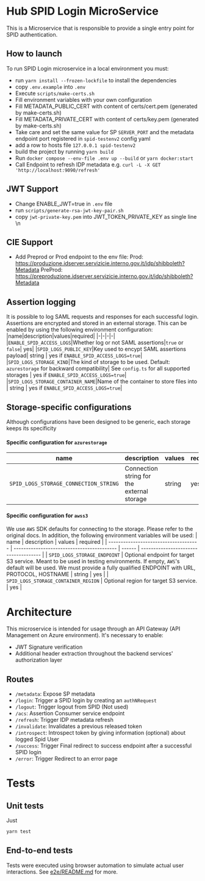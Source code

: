 # Hub SPID Login MicroService

This is a Microservice that is responsible to provide a single entry point for SPID authentication.

## How to launch
To run SPID Login microservice in a local environment you must:

- run `yarn install --frozen-lockfile` to install the dependencies
- copy `.env.example` into `.env`
- Execute `scripts/make-certs.sh`
- Fill environment variables with your own configuration
- Fill METADATA_PUBLIC_CERT with content of certs/cert.pem (generated by make-certs.sh)
- Fill METADATA_PRIVATE_CERT with content of certs/key.pem (generated by make-certs.sh)
- Take care and set the same value for SP `SERVER_PORT` and the metadata endpoint port registered in `spid-testenv2` config yaml
- add a row to hosts file `127.0.0.1 spid-testenv2`
- build the project by running `yarn build`
- Run `docker compose --env-file .env up --build` or `yarn docker:start`
- Call Endpoint to refresh IDP metadata e.g. `curl -L -X GET 'http://localhost:9090/refresh'`

## JWT Support

- Change ENABLE_JWT=true in `.env` file
- run `scripts/generate-rsa-jwt-key-pair.sh`
- copy `jwt-private-key.pem` into JWT_TOKEN_PRIVATE_KEY as single line \n

## CIE Support

- Add Preprod or Prod endpoint to the env file:
  Prod: https://produzione.idserver.servizicie.interno.gov.it/idp/shibboleth?Metadata
  PreProd: https://preproduzione.idserver.servizicie.interno.gov.it/idp/shibboleth?Metadata

## Assertion logging

It is possible to log SAML requests and responses for each successful login. Assertions are encrypted and stored in an external storage. This can be enabled by using the following environment configuration:
|name|description|values|required|
|-|-|-|-|
|`ENABLE_SPID_ACCESS_LOGS`|Whether log or not SAML assertions|`true` or `false`| yes|
|`SPID_LOGS_PUBLIC_KEY`|Key used to encypt SAML assertions payload| string | yes if `ENABLE_SPID_ACCESS_LOGS=true`|
|`SPID_LOGS_STORAGE_KIND`|The kind of storage to be used. Default: `azurestorage` for backward compatibility| See `config.ts` for all supported storages | yes if `ENABLE_SPID_ACCESS_LOGS=true`|
|`SPID_LOGS_STORAGE_CONTAINER_NAME`|Name of the container to store files into | string | yes if `ENABLE_SPID_ACCESS_LOGS=true`|

## Storage-specific configurations

Although configurations have been designed to be generic, each storage keeps its specificity

#### Specific configuration for `azurestorage`

| name                                  | description                                | values | required |
| ------------------------------------- | ------------------------------------------ | ------ | -------- |
| `SPID_LOGS_STORAGE_CONNECTION_STRING` | Connection string for the external storage | string | yes      |

#### Specific configuration for `awss3`

We use `AWS` SDK defaults for connecting to the storage. Please refer to the original docs. In addition, the following environment variables will be used:
| name | description | values | required |
| ------------------------------------- | ------------------------------------------ | ------ | ------------------------------------- |
| `SPID_LOGS_STORAGE_ENDPOINT` | Optional endpoint for target S3 service. Meant to be used in testing environments. If empty, `AWS`'s default will be used. We must provide a fully qualified ENDPOINT with URL, PROTOCOL, HOSTNAME | string | yes |
| `SPID_LOGS_STORAGE_CONTAINER_REGION` | Optional region for target S3 service. | yes |

# Architecture

This microservice is intended for usage through an API Gateway (API Management on Azure environment). It's necessary to enable:

- JWT Signature verification
- Additional header extraction throughout the backend services' authorization layer

## Routes

- `/metadata`: Expose SP metadata
- `/login`: Trigger a SPID login by creating an `authNRequest`
- `/logout`: Trigger logout from SPID (Not used)
- `/acs`: Assertion Consumer service endpoint
- `/refresh`: Trigger IDP metadata refresh
- `/invalidate`: Invalidates a previous released token
- `/introspect`: Introspect token by giving information (optional) about logged Spid User
- `/success`: Trigger Final redirect to success endpoint after a successful SPID login
- `/error`: Trigger Redirect to an error page

# Tests

## Unit tests

Just

```sh
yarn test
```

## End-to-end tests
Tests were executed using browser automation to simulate actual user interactions. See [e2e/README.md](e2e/README.md) for more.
